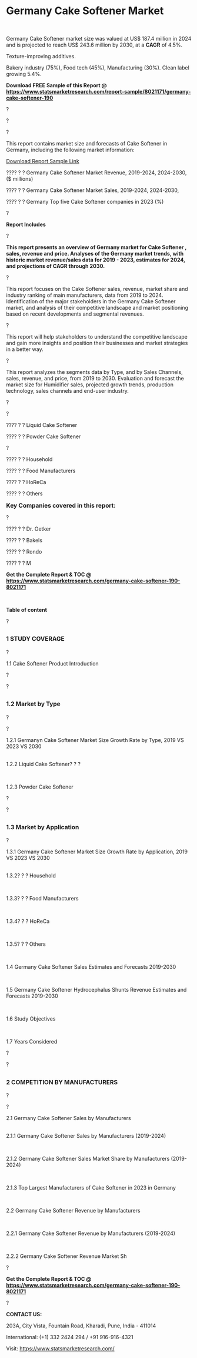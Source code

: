 <h1>Germany Cake Softener Market</h1><br/><p>Germany Cake Softener market size was valued at US$ 187.4 million in 2024 and is projected to reach US$ 243.6 million by 2030, at a <strong>CAGR</strong> of 4.5%.</p>
 
 
 
 <p>Texture-improving additives.</p>
 
 
 
 <p>Bakery industry (75%), Food tech (45%), Manufacturing (30%). Clean label growing 5.4%.</p>
 
 
 
 <div><b>Download FREE Sample of this Report @ <a href="https://www.statsmarketresearch.com/download-free-sample/8021171/germany-cake-softener-190">https://www.statsmarketresearch.com/report-sample/8021171/germany-cake-softener-190</a></b></div>
 
 
 
 <p>? </p>
 
 
 
 <p>? </p>
 
 
 
 <p>? </p>
 
 
 
 <p>This report contains market size and forecasts of Cake Softener in Germany, including the following market information:</p>
 
 
 
 <p><a href="https://www.statsmarketresearch.com/download-free-sample/8021171/germany-cake-softener-190">Download Report Sample Link</a></p>
 
 
 
 <p>???? ? ? Germany Cake Softener Market Revenue, 2019-2024, 2024-2030, ($ millions)</p>
 
 
 
 <p>???? ? ? Germany Cake Softener Market Sales, 2019-2024, 2024-2030,</p>
 
 
 
 <p>???? ? ? Germany Top five Cake Softener companies in 2023 (%)</p>
 
 
 
 <p>? </p>
 
 
 
 <p><strong>Report Includes</strong></p>
 
 
 
 <p>? </p>
 
 
 
 <p><strong>This report presents an overview of Germany market for Cake Softener , sales, revenue and price. Analyses of the Germany market trends, with historic market revenue/sales data for 2019 - 2023, estimates for 2024, and projections of <strong>CAGR</strong> through 2030.</strong></p>
 
 
 
 <p>? </p>
 
 
 
 <p>This report focuses on the Cake Softener sales, revenue, market share and industry ranking of main manufacturers, data from 2019 to 2024. Identification of the major stakeholders in the Germany Cake Softener market, and analysis of their competitive landscape and market positioning based on recent developments and segmental revenues.</p>
 
 
 
 <p>? </p>
 
 
 
 <p>This report will help stakeholders to understand the competitive landscape and gain more insights and position their businesses and market strategies in a better way.</p>
 
 
 
 <p>? </p>
 
 
 
 <p>This report analyzes the segments data by Type, and by Sales Channels, sales, revenue, and price, from 2019 to 2030. Evaluation and forecast the market size for Humidifier sales, projected growth trends, production technology, sales channels and end-user industry.</p>
 
 
 
 <p>? </p>
 
 
 
 <p>? </p>
 
 
 
 <p>???? ? ? Liquid Cake Softener</p>
 
 
 
 <p>???? ? ? Powder Cake Softener</p>
 
 
 
 <p>? </p>
 
 
 
 <p>???? ? ? Household</p>
 
 
 
 <p>???? ? ? Food Manufacturers</p>
 
 
 
 <p>???? ? ? HoReCa</p>
 
 
 
 <p>???? ? ? Others</p>
 
 
 
 <p><span style="font-size:16px"><strong>Key Companies covered in this report:</strong></span></p>
 
 
 
 <p>? </p>
 
 
 
 <p>???? ? ? Dr. Oetker</p>
 
 
 
 <p>???? ? ? Bakels</p>
 
 
 
 <p>???? ? ? Rondo</p>
 
 
 
 <p>???? ? ? M</p>
 
 
 
 <div><b>Get the Complete Report & TOC @ <a href="https://www.statsmarketresearch.com/germany-cake-softener-190-8021171">https://www.statsmarketresearch.com/germany-cake-softener-190-8021171</a></b></div>
 
 
 
 <p><br />
 
 <b>Table of content</b></p>
 
 
 
 <p>? </p>
 
 
 
 <h2><span style="font-size:16px"><strong>1 STUDY COVERAGE</strong></span></h2>
 
 
 
 <p>? </p>
 
 
 
 <p>1.1 Cake Softener Product Introduction</p>
 
 
 
 <p>? </p>
 
 
 
 <p>? </p>
 
 
 
 <h2><span style="font-size:16px"><strong>1.2 Market by Type</strong></span></h2>
 
 
 
 <p>? </p>
 
 
 
 <p>? </p>
 
 
 
 <p>1.2.1 Germanyn Cake Softener Market Size Growth Rate by Type, 2019 VS 2023 VS 2030<br />
 
 <br />
 
 1.2.2 Liquid Cake Softener? ? ? <br />
 
 <br />
 
 1.2.3 Powder Cake Softener<br />
 
 ? </p>
 
 
 
 <p>? </p>
 
 
 
 <h2><span style="font-size:16px"><strong>1.3 Market by Application</strong></span></h2>
 
 
 
 <p>? </p>
 
 
 
 <p>1.3.1 Germany Cake Softener Market Size Growth Rate by Application, 2019 VS 2023 VS 2030<br />
 
 <br />
 
 1.3.2? ? ? Household<br />
 
 <br />
 
 1.3.3? ? ? Food Manufacturers<br />
 
 <br />
 
 1.3.4? ? ? HoReCa<br />
 
 <br />
 
 1.3.5? ? ? Others<br />
 
 <br />
 
 1.4 Germany Cake Softener Sales Estimates and Forecasts 2019-2030<br />
 
 <br />
 
 1.5 Germany Cake Softener Hydrocephalus Shunts Revenue Estimates and Forecasts 2019-2030<br />
 
 <br />
 
 1.6 Study Objectives<br />
 
 <br />
 
 1.7 Years Considered</p>
 
 
 
 <p>? </p>
 
 
 
 <p>? </p>
 
 
 
 <h2><span style="font-size:16px"><strong>2 COMPETITION BY MANUFACTURERS</strong></span></h2>
 
 
 
 <p>? </p>
 
 
 
 <p>? </p>
 
 
 
 <p>2.1 Germany Cake Softener Sales by Manufacturers<br />
 
 <br />
 
 2.1.1 Germany Cake Softener Sales by Manufacturers (2019-2024)<br />
 
 <br />
 
 2.1.2 Germany Cake Softener Sales Market Share by Manufacturers (2019-2024)<br />
 
 <br />
 
 2.1.3 Top Largest Manufacturers of Cake Softener in 2023 in Germany<br />
 
 <br />
 
 2.2 Germany Cake Softener Revenue by Manufacturers<br />
 
 <br />
 
 2.2.1 Germany Cake Softener Revenue by Manufacturers (2019-2024)<br />
 
 <br />
 
 2.2.2 Germany Cake Softener Revenue Market Sh</p>
 
 
 
 <p>? </p>
 
 
 
 <div><b>Get the Complete Report & TOC @ <a href="https://www.statsmarketresearch.com/germany-cake-softener-190-8021171">https://www.statsmarketresearch.com/germany-cake-softener-190-8021171</a></b></div>
 
 
 
 <p>? </p>
 
 
 
 <p><b>CONTACT US:</b><br />
 
 203A, City Vista, Fountain Road, Kharadi, Pune, India - 411014<br />
 
 International: (+1) 332 2424 294 / +91 916-916-4321<br />
 
 Visit: <a href="https://www.statsmarketresearch.com/">https://www.statsmarketresearch.com/</a></p>